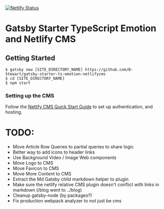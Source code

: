 [![Netlify Status](https://api.netlify.com/api/v1/badges/d99d8c8d-62af-4761-9bf2-c2f317e7705e/deploy-status)](https://app.netlify.com/sites/gatsby-starter-ts-emotion-netlifycms/deploys)

# Gatsby Starter TypeScript Emotion and Netlify CMS

## Getting Started

```
$ gatsby new [SITE_DIRECTORY_NAME] https://github.com/B-Stewart/gatsby-starter-ts-emotion-netlifycms
$ cd [SITE_DIRECTORY_NAME]
$ npm start
```

### Setting up the CMS

Follow the [Netlify CMS Quick Start Guide](https://www.netlifycms.org/docs/quick-start/#authentication) to set up authentication, and hosting.

# TODO:

- Move Article Row Queries to partial queries to share logic
- Better way to add icons to header links
- Use Background Video / Image Web components
- Move Logo to CMS
- Move Favicon to CMS
- Move More Content to CMS
- Extract the Md Gatsby child markdown helper to plugin
- Make sure the netlify relative CMS plugin doesn't conflict with links in markdown (/blog went to ../blog)
- Cleanup gatsby-node (by packages?)
- Fix production webpack analyzer to not just be cms
